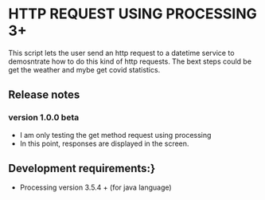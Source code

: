 # HTTP REQUEST USING PROCESSING 3+
This script lets the user send an http request to a datetime service to demosntrate how to do this kind of http requests.
The bext steps could be get the weather and mybe get covid statistics. 

## Release notes

### version 1.0.0 beta
* I am only testing the get method request using processing
* In this point, responses are displayed in the screen.

## Development requirements:}
* Processing version 3.5.4 + (for java language)
